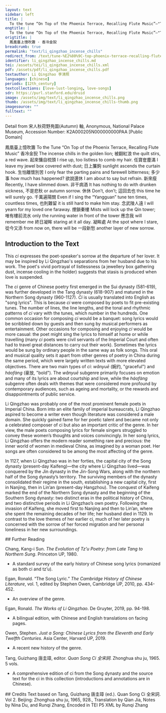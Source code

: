 ```yaml
---
layout: text
sidebar: left
title: |
  To the tune “On Top of the Phoenix Terrace, Recalling Flute Music”—"The incense chills in the golden lion | 鳳凰臺上憶吹簫 · 香冷金猊
engtitle: |
  To the tune “On Top of the Phoenix Terrace, Recalling Flute Music”—"The incense chills in the golden lion
origtitle: |
  鳳凰臺上憶吹簫 · 香冷金猊
breadcrumb: true
permalink: "text/li_qingzhao_incense_chills"
redirect_from: /text/tune-%E2%80%9C-top-phoenix-terrace-recalling-flute-music%E2%80%9D%E2%80%94-incense-chills-golden-lion
identifier: li_qingzhao_incense_chills.md
tei: /assets/tei/li_qingzhao_incense_chills.xml
pdf: /assets/pdf/li_qingzhao_incense_chills.pdf
textauthor: Li Qingzhao 李清照
languages: [chinese]
periods: [12th_century]
textcollections: [love-lust-longing, love-songs]
sdr: https://purl.stanford.edu/druid 
image: /assets/img/text/li_qingzhao_incense_chills.png
thumb: /assets/img/text/li_qingzhao_incense_chills-thumb.png
imagesource: ""
fulltext: ""
---
```

 Detail from 宋人秋荷野鳧圖(Autumn) 軸, Anonymous, National Palace Museum, Accession Number: K2A000205N000000000PAA [Public Domain]

 鳳凰臺上憶吹簫 To the Tune “On Top of the Phoenix Terrace, Recalling Flute Music” 香冷金猊 The incense chills in the golden lion; 被翻紅浪 the quilt stirs, a red wave. 起來慵自梳頭 I rise up, too listless to comb my hair. 任寶奩塵滿 I leave my jewel box covered with dust; 日上簾鉤 sunlight ascends the curtain hook. 生怕離懷別苦 I only fear the parting pains and farewell bitterness; 多少事 how much has happened? 欲說還休 I am about to say but refrain. 新來瘦 Recently, I have slimmed down. 非干病酒 It has nothing to do with drunken sickness, 不是悲秋 or autumn sorrow. 休休 Don’t, don’t; 這回去也 this time he will surely go. 千萬遍陽關 Even if I sing the “Yangguan” tune ten times, countless times, 也則難留 it is still hard to make him stay. 念武陵人遠 I will yearn for my loved one faraway. 煙鎖秦樓 Mists will lock up the Qin tower; 唯有樓前流水 only the running water in front of the tower 應念我 will remember me 終日凝眸 staring at it all day. 凝眸處 At the spot where I stare, 從今又添 from now on, there will be 一段新愁 another layer of new sorrow. 
 
## Introduction to the Text 
<p>This <em>ci</em> expresses the poet-speaker's sorrow at the departure of her lover. It may be inspired by Li Qingzhao's separations from her husband due to his work. The poet's vivid portrayal of listlessness (a jewellery box gathering dust, incense cooling in the holder) suggests that stasis is produced when love is suspended.</p> <p>The <em>ci</em> genre of Chinese poetry first emerged in the Sui dynasty (581-619), was further developed in the Tang dynasty (618-907) and matured in the Northern Song dynasty (960-1127). <em>Ci</em> is usually translated into English as "song lyrics". This is because <em>ci</em> were composed by poets to fit pre-existing tunes. The number of lines, the line lengths, and the tonal and rhythmic patterns of <em>ci</em> vary with the tunes, which number in the hundreds. One common occasion for composing <em>ci</em> would be a banquet: song lyrics would be scribbled down by guests and then sung by musical performers as entertainment. Other occasions for composing and enjoying <em>ci</em> would be more casual: the poet might sing the lyrics to himself at home or while travelling (many <em>ci</em> poets were civil servants of the Imperial Court and often had to travel great distances to carry out their work). Sometimes the lyrics would be sung by ordinary people in the same way as folk songs. This oral and musical quality sets it apart from other genres of poetry in China during the same period, which were largely written texts with more elevated objectives. There are two main types of <em>ci</em>: <em>wǎnyuē</em> (婉约, "graceful") and <em>háofàng</em> (豪放, "bold"). The <em>wǎnyuē</em> subgenre primarily focuses on emotion and many of its lyrics are about courtship and love, while the<em> háofàng</em> subgenre often deals with themes that were considered more profound by contemporary audiences, such as ageing and mortality, or the rewards and disappointments of public service.</p> <p>Li Qingzhao was probably one of the most prominent female poets in Imperial China. Born into an elite family of imperial bureaucrats, Li Qingzhao aspired to become a writer even though literature was considered a male domain. She quickly gained fame for her poetic talent and became not only a celebrated composer of ci but also an important critic of the genre. In her view, the male poets composing lyrics for female singers struggled to convey these women’s thoughts and voices convincingly. In her song lyrics, Li Qingzhao offers the modern reader something rare and precious: the inner world of women in medieval China, as imagined by a woman poet. Her songs are often considered to be among the most affecting of the genre.</p> <p>In 1127, when Li Qingzhao was in her forties, the capital city of the Song dynasty (present-day Kaifeng)—the city where Li Qingzhao lived—was conquered by the Jin dynasty in the Jin-Song Wars, along with the northern half of the Song dynasty’s territory. The surviving members of the dynasty consolidated their regime in the south, establishing a new capital city, first in Nanjing, then in Lin’an (present-day Hangzhou). The conquest of Kaifeng marked the end of the Northern Song dynasty and the beginning of the Southern Song dynasty: two distinct eras in the political history of China, and two distinctive periods in Li Qingzhao’s own poetry. Following the invasion of Kaifeng, she moved first to Nanjing and then to Lin’an, where she spent the remaining decades of her life; her husband died in 1129. In contrast to the love themes of her earlier ci, much of her later poetry is concerned with the sorrow of her forced migration and her personal loneliness in her new surroundings.</p>
## Further Reading 
<p>Chang, Kang-i Sun. <em>The Evolution of Tz’u Poetry: from Late Tang to Northern Sung</em>. Princeton UP, 1980.</p> <ul> <li>A standard survey of the early history of Chinese song lyrics (romanized as both ci and tz’u).</li> </ul> <p>Egan, Ronald. “The Song Lyric.” <em>The Cambridge History of Chinese Literature</em>, vol. 1, edited by Stephen Owen, Cambridge UP, 2010, pp. 434-452.</p> <ul> <li>An overview of the genre.</li> </ul> <p>Egan, Ronald. <em>The Works of Li Qingzhao</em>. De Gruyter, 2019, pp. 94-198.</p> <ul> <li>A bilingual edition, with Chinese and English translations on facing pages.</li> </ul> <p>Owen, Stephen. <em>Just a Song: Chinese Lyrics from the Eleventh and Early Twelfth Centuries</em>. Asia Center, Harvard UP, 2019.</p> <ul> <li>A recent new history of the genre.</li> </ul> <p>Tang, Guizhang 唐圭璋, editor. <em>Quan Song Ci 全宋詞</em>. Zhonghua shu ju, 1965. 5 vols.</p> <ul> <li>A comprehensive edition of ci from the Song dynasty and the source text for the ci in this collection (introductions and annotations are in Chinese).</li> </ul>
## Credits
Text based on Tang, Guizhang 唐圭璋 (ed.). Quan Song Ci 全宋詞. Vol 2. Beijing: Zhonghua shu ju, 1965, 928., Translation by Qian Jia, Notes by Nina Du,  and Runqi Zhang, Encoded in TEI P5 XML by Runqi Zhang
